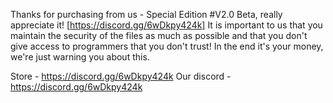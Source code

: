 Thanks for purchasing from us - Special Edition #V2.0 Beta, really appreciate it! [https://discord.gg/6wDkpy424k]
It is important to us that you maintain the security of the files as much as possible and that you don't give access to programmers that you don't trust! 
In the end it's your money, we're just warning you about this.

Store - https://discord.gg/6wDkpy424k
Our discord - https://discord.gg/6wDkpy424k
